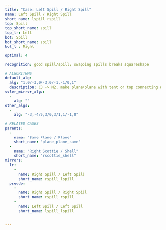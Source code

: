 ```yaml
---
title: "Case: Left Spill / Right Spill"
name: Left Spill / Right Spill
short_name: lspill_rspill
top: Spill
top_short_name: spill
top_lr: Left
bot: Spill
bot_short_name: spill
bot_lr: Right

optimal: 4

recognition: good spill/spill; swapping spills breaks squareshape

# ALGORITHMS
default_alg:
  alg: "1,0/-3,0/-3,0/-1,-1/0,1"
  description: CO -> M2, make plane/plane with tent on top connecting with whale from bottom
color_mirror_algs:
  -
    alg: ""
other_algs:
  -
    alg: "-3,-4/0,3/0,3/1,1/-1,0"

# RELATED CASES
parents:
  -
    name: "Same Plane / Plane"
    short_name: "plane_plane_same"
  -
    name: "Right Scottie / Shell"
    short_name: "rscottie_shell"
mirrors:
  lr:
    -
      name: Right Spill / Left Spill
      short_name: rspill_lspill
  pseudo:
    -
      name: Right Spill / Right Spill
      short_name: rspill_rspill
    -
      name: Left Spill / Left Spill
      short_name: lspill_lspill


---
```


